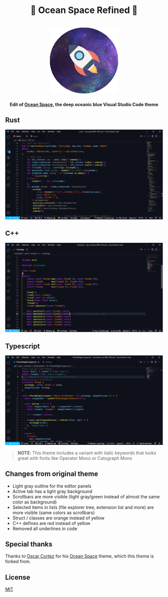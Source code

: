 <h1 align="center">🌌 Ocean Space Refined 🚀</h1>

<h1 align="center">
<img src="https://raw.githubusercontent.com/Mikastiv/ocean-space-refined/master/images/icon.png" alt="ocean-space">
</h1>

<h4 align="center">
 Edit of <a href="https://github.com/oscarmcm/ocean-space">Ocean Space</a>, the deep oceanic blue Visual Studio Code theme
</h4>

## Rust

![ocean-space-rust](images/rust.png)

## C++

![ocean-space-cpp](images/cpp.png)

## Typescript

![ocean-space-typescript](images/typescript.png)

> **NOTE**: This theme includes a variant with italic keywords that looks great with fonts like Operator Mono or Catograph Mono

## Changes from original theme

- Light gray outline for the editor panels
- Active tab has a light gray background
- Scrollbars are more visible (light gray/green instead of almost the same color as background)
- Selected items in lists (file explorer tree, extension list and more) are more visible (same colors as scrollbars)
- Struct / classes are orange instead of yellow
- C++ defines are red instead of yellow
- Removed all underlines in code

## Special thanks

Thanks to [Oscar Cortez](https://github.com/oscarmcm) for his [Ocean Space](https://github.com/oscarmcm/ocean-space) theme, which this theme is forked from.

## License

[MIT](LICENSE)
